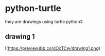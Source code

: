# python-turtle
they are drawings using turtle python3
## drawing 1
!(https://preview.ibb.co/dOcTCw/drawing1.png)
